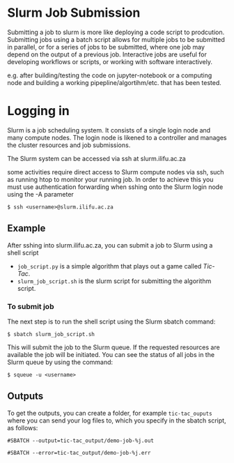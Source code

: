# Slurm Job Submission
Submitting a job to slurm is more like deploying a code script to prodcution. Submitting jobs using a batch script allows for multiple jobs to be submitted in parallel, or for a series of jobs to be submitted, where one job may depend on the output of a previous job. Interactive jobs are useful for developing workflows or scripts, or working with software interactively.

 e.g. after building/testing the code on jupyter-notebook or a computing node and building a working pipepline/algortihm/etc. that has been tested.

# Logging in
Slurm is a job scheduling system. It consists of a single login node and many compute nodes. The login node is likened to a controller and manages the cluster resources and job submissions.

The Slurm system can be accessed via ssh at slurm.ilifu.ac.za

some activities require direct access to Slurm compute nodes via ssh, such as running htop to monitor your running job. In order to achieve this you must use authentication forwarding when sshing onto the Slurm login node using the -A parameter

`$ ssh <username>@slurm.ilifu.ac.za`

## Example 
After sshing into slurm.ilifu.ac.za, you can submit a job to Slurm using a shell script

+ `job_script.py` is a simple algorithm that plays out a game called _*Tic-Tac*_.
+ `slurm_job_script.sh` is the slurm script for submitting the algorithm script.

 
### To submit job
The next step is to run the shell script using the Slurm sbatch command:

`$ sbatch slurm_job_script.sh`


This will submit the job to the Slurm queue. If the requested resources are available the job will be initiated. You can see the status of all jobs in the Slurm queue by using the command:

`$ squeue -u <username>`

## Outputs

To get the outputs, you can create a folder, for example `tic-tac_ouputs` where you can send your log files to, which you specify in the sbatch script, as follows:

`#SBATCH --output=tic-tac_output/demo-job-%j.out`

`#SBATCH --error=tic-tac_output/demo-job-%j.err`


